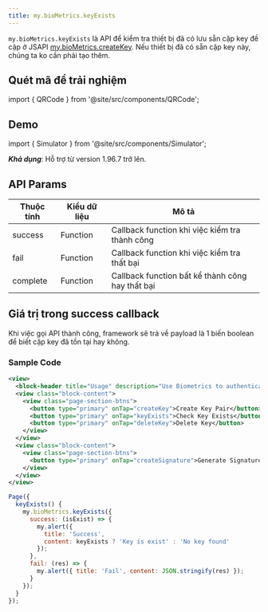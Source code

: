 ```yaml
---
title: my.bioMetrics.keyExists
---
```


`my.bioMetrics.keyExists` là API để kiểm tra thiết bị đã có lưu sẵn cặp key đề cập ở JSAPI [my.bioMetrics.createKey](./create-key). Nếu thiết bị đã có sẵn cặp key này, chúng ta ko cần phải tạo thêm.

## Quét mã để trải nghiệm

import { QRCode } from '@site/src/components/QRCode';

<QRCode page="pages/api/bio-metrics/server/index" />

## Demo

import { Simulator } from '@site/src/components/Simulator';

<Simulator page="pages/api/bio-metrics/server/index" />

**_Khả dụng_**: Hỗ trợ từ version 1.96.7 trở lên.

## API Params

| Thuộc tính | Kiểu dữ liệu | Mô tả                                            |
| ---------- | ------------ | ------------------------------------------------ |
| success    | Function     | Callback function khi việc kiểm tra thành công   |
| fail       | Function     | Callback function khi việc kiểm tra thất bại     |
| complete   | Function     | Callback function bất kể thành công hay thất bại |

## Giá trị trong success callback

Khi việc gọi API thành công, framework sẽ trả về payload là 1 biến boolean để biết cặp key đã tồn tại hay không.

### Sample Code

```xml title=index.xml
<view>
  <block-header title="Usage" description="Use Biometrics to authenticate with server" />
  <view class="block-content">
    <view class="page-section-btns">
      <button type="primary" onTap="createKey">Create Key Pair</button>
      <button type="primary" onTap="keyExists">Check Key Exists</button>
      <button type="primary" onTap="deleteKey">Delete Key</button>
    </view>
  </view>
  <view class="block-content">
    <view class="page-section-btns">
      <button type="primary" onTap="createSignature">Generate Signature</button>
    </view>
  </view>
</view>
```

```js title=index.js
Page({
  keyExists() {
    my.bioMetrics.keyExists({
      success: (isExist) => {
        my.alert({
          title: 'Success',
          content: keyExists ? 'Key is exist' : 'No key found'
        });
      },
      fail: (res) => {
        my.alert({ title: 'Fail', content: JSON.stringify(res) });
      }
    });
  }
});
```
